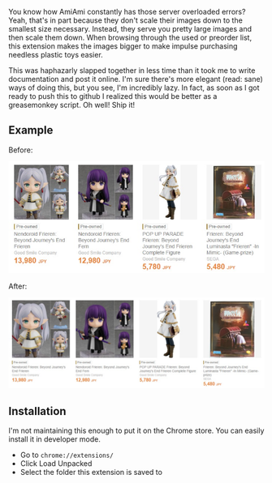 You know how AmiAmi constantly has those server overloaded errors? Yeah, that's in part because they don't scale their images down to the smallest size necessary. Instead, they serve you pretty large images and then scale them down. When browsing through the used or preorder list, this extension makes the images bigger to make impulse purchasing needless plastic toys easier.

This was haphazarly slapped together in less time than it took me to write documentation and post it online. I'm sure there's more elegant (read: sane) ways of doing this, but you see, I'm incredibly lazy. In fact, as soon as I got ready to push this to github I realized this would be better as a greasemonkey script. Oh well! Ship it!

## Example
Before:

![Before](https://github.com/software-2/AmiAmiEmbiggener/blob/master/examples/before.jpg?raw=true)

After:

![After](https://github.com/software-2/AmiAmiEmbiggener/blob/master/examples/after.jpg?raw=true)

## Installation

I'm not maintaining this enough to put it on the Chrome store. You can easily install it in developer mode.
- Go to `chrome://extensions/`
- Click Load Unpacked
- Select the folder this extension is saved to